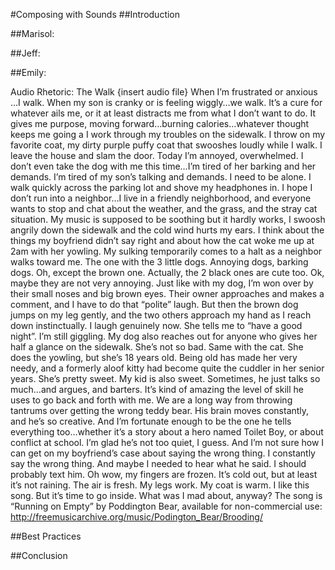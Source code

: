 #Composing with Sounds
##Introduction
<!-- This section should be an overview of what the modality of sounds is and why the multimodal composer should be concerned with them. -->
##Marisol:

##Jeff:
<!-- Jeff should revise his sound rhetoric section into this area here -->
##Emily:

Audio Rhetoric: The Walk
{insert audio file}
When I’m frustrated or anxious …I walk. When my son is cranky or is feeling wiggly…we walk. It’s a cure for whatever ails me, or it at least distracts me from what I don’t want to do. It gives me purpose, moving forward…burning calories…whatever thought keeps me going a I work through my troubles on the sidewalk.
I throw on my favorite coat, my dirty purple puffy coat that swooshes loudly while I walk. I leave the house and slam the door. Today I’m annoyed, overwhelmed. I don’t even take the dog with me this time…I’m tired of her barking and her demands. I’m tired of my son’s talking and demands. I need to be alone. I walk quickly across the parking lot and shove my headphones in. I hope I don’t run into a neighbor…I live in a friendly neighborhood, and everyone wants to stop and chat about the weather, and the grass, and the stray cat situation. My music is supposed to be soothing but it hardly works, I swoosh angrily down the sidewalk and the cold wind hurts my ears. I think about the things my boyfriend didn’t say right and about how the cat woke me up at 2am with her yowling.
My sulking temporarily comes to a halt as a neighbor walks toward me. The one with the 3 little dogs. Annoying dogs, barking dogs. Oh, except the brown one. Actually, the 2 black ones are cute too. Ok, maybe they are not very annoying. Just like with my dog, I’m won over by their small noses and big brown eyes. Their owner approaches and makes a comment, and I have to do that “polite” laugh. But then the brown dog jumps on my leg gently, and the two others approach my hand as I reach down instinctually. I laugh genuinely now. She tells me to “have a good night”. I’m still giggling. My dog also reaches out for anyone who gives her half a glance on the sidewalk. She’s not so bad.
Same with the cat. She does the yowling, but she’s 18 years old. Being old has made her very needy, and a formerly aloof kitty had become quite the cuddler in her senior years. She’s pretty sweet.
My kid is also sweet. Sometimes, he just talks so much…and argues, and barters. It’s kind of amazing the level of skill he uses to go back and forth with me. We are a long way from throwing tantrums over getting the wrong teddy bear. His brain moves constantly, and he’s so creative. And I’m fortunate enough to be the one he tells everything too…whether it’s a story about a hero named Toilet Boy, or about conflict at school. I’m glad he’s not too quiet, I guess.
And I’m not sure how I can get on my boyfriend’s case about saying the wrong thing. I constantly say the wrong thing. And maybe I needed to hear what he said. I should probably text him. Oh wow, my fingers are frozen.
It’s cold out, but at least it’s not raining. The air is fresh. My legs work. My coat is warm. I like this song. But it’s time to go inside. What was I mad about, anyway?
The song is “Running on Empty” by Poddington Bear, available for non-commercial use: 
http://freemusicarchive.org/music/Podington_Bear/Brooding/

<!-- Emily should revise her sound rhetoric section into this area here -->
##Best Practices
<!--Add a section on best practices here. -->
##Conclusion
<!-- This section should be a paragraph or two discussing what the reader should take away after reading this chapter. -->